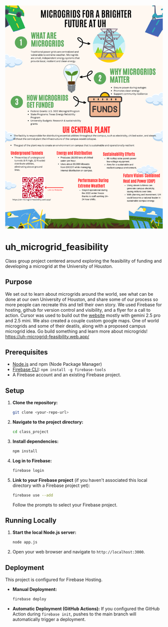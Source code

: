 <!-- Add Poster Image -->
![Project Poster](images/poster.png)

# uh_microgrid_feasibility
Class group project centered around exploring the feasibility of funding and developing a microgrid at the University of Houston.

## Purpose
We set out to learn about microgrids around the world, see what can be done at our own University of Houston, and share some of our process so more people can recreate this and tell their own story.
We used Firebase for hosting, github for version control and visibility, and a flyer for a call to action. Cursor was used to build out the [website](https://uh-microgrid-feasibility.web.app/) mostly with gemini 2.5 pro and 2.5 mini. We also created a couple custom google maps. One of world microgrids and some of their deatils, along with a proposed campus microgrid idea. Go build something and learn more about microgrids! https://uh-microgrid-feasibility.web.app/

## Prerequisites

*   [Node.js](https://nodejs.org/) and npm (Node Package Manager)
*   [Firebase CLI](https://firebase.google.com/docs/cli#setup_update_cli): `npm install -g firebase-tools`
*   A Firebase account and an existing Firebase project.

## Setup

1.  **Clone the repository:**
    ```bash
    git clone <your-repo-url>
    ```
2.  **Navigate to the project directory:**
    ```bash
    cd class_project
    ```
3.  **Install dependencies:**
    ```bash
    npm install
    ```
4.  **Log in to Firebase:**
    ```bash
    firebase login
    ```
5.  **Link to your Firebase project** (if you haven't associated this local directory with a Firebase project yet):
    ```bash
    firebase use --add
    ```
    Follow the prompts to select your Firebase project.

## Running Locally

1.  **Start the local Node.js server:**
    ```bash
    node app.js
    ```
2.  Open your web browser and navigate to `http://localhost:3000`.

## Deployment

This project is configured for Firebase Hosting.

*   **Manual Deployment:**
    ```bash
    firebase deploy
    ```
*   **Automatic Deployment (GitHub Actions):** If you configured the GitHub Action during `firebase init`, pushes to the main branch will automatically trigger a deployment.
